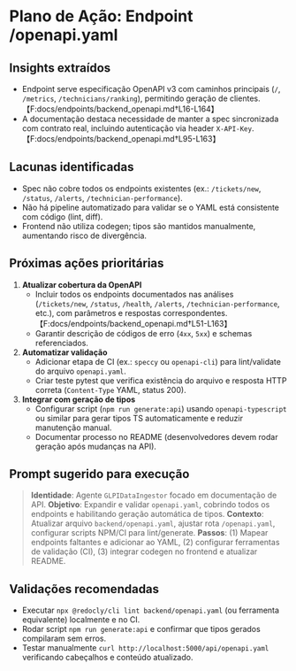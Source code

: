 # Plano de Ação: Endpoint /openapi.yaml

## Insights extraídos
- Endpoint serve especificação OpenAPI v3 com caminhos principais (`/`, `/metrics`, `/technicians/ranking`), permitindo geração de clientes.【F:docs/endpoints/backend_openapi.md†L16-L164】
- A documentação destaca necessidade de manter a spec sincronizada com contrato real, incluindo autenticação via header `X-API-Key`.【F:docs/endpoints/backend_openapi.md†L95-L163】

## Lacunas identificadas
- Spec não cobre todos os endpoints existentes (ex.: `/tickets/new`, `/status`, `/alerts`, `/technician-performance`).
- Não há pipeline automatizado para validar se o YAML está consistente com código (lint, diff).
- Frontend não utiliza codegen; tipos são mantidos manualmente, aumentando risco de divergência.

## Próximas ações prioritárias
1. **Atualizar cobertura da OpenAPI**  
   - Incluir todos os endpoints documentados nas análises (`/tickets/new`, `/status`, `/health`, `/alerts`, `/technician-performance`, etc.), com parâmetros e respostas correspondentes.【F:docs/endpoints/backend_openapi.md†L51-L163】
   - Garantir descrição de códigos de erro (`4xx`, `5xx`) e schemas referenciados.
2. **Automatizar validação**  
   - Adicionar etapa de CI (ex.: `speccy` ou `openapi-cli`) para lint/validate do arquivo `openapi.yaml`.
   - Criar teste pytest que verifica existência do arquivo e resposta HTTP correta (`Content-Type` YAML, status 200).
3. **Integrar com geração de tipos**  
   - Configurar script (`npm run generate:api`) usando `openapi-typescript` ou similar para gerar tipos TS automaticamente e reduzir manutenção manual.
   - Documentar processo no README (desenvolvedores devem rodar geração após mudanças na API).

## Prompt sugerido para execução
> **Identidade**: Agente `GLPIDataIngestor` focado em documentação de API.
> **Objetivo**: Expandir e validar `openapi.yaml`, cobrindo todos os endpoints e habilitando geração automática de tipos.
> **Contexto**: Atualizar arquivo `backend/openapi.yaml`, ajustar rota `/openapi.yaml`, configurar scripts NPM/CI para lint/generate.
> **Passos**: (1) Mapear endpoints faltantes e adicionar ao YAML, (2) configurar ferramentas de validação (CI), (3) integrar codegen no frontend e atualizar README.

## Validações recomendadas
- Executar `npx @redocly/cli lint backend/openapi.yaml` (ou ferramenta equivalente) localmente e no CI.
- Rodar script `npm run generate:api` e confirmar que tipos gerados compilaram sem erros.
- Testar manualmente `curl http://localhost:5000/api/openapi.yaml` verificando cabeçalhos e conteúdo atualizado.
